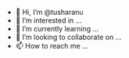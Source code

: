 - 👋 Hi, I’m @tusharanu
- 👀 I’m interested in ...
- 🌱 I’m currently learning ...
- 💞️ I’m looking to collaborate on ...
- 📫 How to reach me ...

<!---
tusharanu/tusharanu is a ✨ special ✨ repository because its `README.md` (this file) appears on your GitHub profile.
You can click the Preview link to take a look at your changes.
--->
